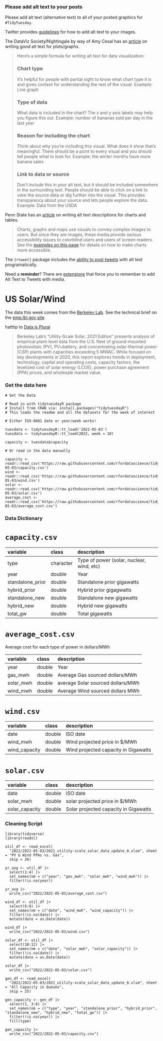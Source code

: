 ### Please add alt text to your posts

Please add alt text (alternative text) to all of your posted graphics for `#TidyTuesday`. 

Twitter provides [guidelines](https://help.twitter.com/en/using-twitter/picture-descriptions) for how to add alt text to your images.

The DataViz Society/Nightingale by way of Amy Cesal has an [article](https://medium.com/nightingale/writing-alt-text-for-data-visualization-2a218ef43f81) on writing _good_ alt text for plots/graphs.

> Here’s a simple formula for writing alt text for data visualization:
> ### Chart type
> It’s helpful for people with partial sight to know what chart type it is and gives context for understanding the rest of the visual.
> Example: Line graph
> ### Type of data
> What data is included in the chart? The x and y axis labels may help you figure this out.
> Example: number of bananas sold per day in the last year
> ### Reason for including the chart
> Think about why you’re including this visual. What does it show that’s meaningful. There should be a point to every visual and you should tell people what to look for.
> Example: the winter months have more banana sales
> ### Link to data or source
> Don’t include this in your alt text, but it should be included somewhere in the surrounding text. People should be able to click on a link to view the source data or dig further into the visual. This provides transparency about your source and lets people explore the data.
> Example: Data from the USDA

Penn State has an [article](https://accessibility.psu.edu/images/charts/) on writing alt text descriptions for charts and tables.

> Charts, graphs and maps use visuals to convey complex images to users. But since they are images, these media provide serious accessibility issues to colorblind users and users of screen readers. See the [examples on this page](https://accessibility.psu.edu/images/charts/) for details on how to make charts more accessible.

The `{rtweet}` package includes the [ability to post tweets](https://docs.ropensci.org/rtweet/reference/post_tweet.html) with alt text programatically.

Need a **reminder**? There are [extensions](https://chrome.google.com/webstore/detail/twitter-required-alt-text/fpjlpckbikddocimpfcgaldjghimjiik/related) that force you to remember to add Alt Text to Tweets with media.

# US Solar/Wind

The data this week comes from the [Berkeley Lab](https://emp.lbl.gov/utility-scale-solar). See the technical brief on the [emp.lbl.gov site](https://emp.lbl.gov/sites/default/files/utility-scale_solar_2021_technical_brief.pdf).

hatttip to [Data is Plural](https://www.data-is-plural.com/archive/2022-04-20-edition/)

> Berkeley Lab’s “Utility-Scale Solar, 2021 Edition” presents analysis of empirical plant-level data from the U.S. fleet of ground-mounted photovoltaic (PV), PV+battery, and concentrating solar-thermal power (CSP) plants with capacities exceeding 5 MWAC. While focused on key developments in 2020, this report explores trends in deployment, technology, capital and operating costs, capacity factors, the levelized cost of solar energy (LCOE), power purchase agreement (PPA) prices, and wholesale market value.

### Get the data here

```{r}
# Get the Data

# Read in with tidytuesdayR package 
# Install from CRAN via: install.packages("tidytuesdayR")
# This loads the readme and all the datasets for the week of interest

# Either ISO-8601 date or year/week works!

tuesdata <- tidytuesdayR::tt_load('2022-05-03')
tuesdata <- tidytuesdayR::tt_load(2022, week = 18)

capacity <- tuesdata$capacity

# Or read in the data manually

capacity <- readr::read_csv('https://raw.githubusercontent.com/rfordatascience/tidytuesday/master/data/2022/2022-05-03/capacity.csv')
wind <- readr::read_csv('https://raw.githubusercontent.com/rfordatascience/tidytuesday/master/data/2022/2022-05-03/wind.csv')
solar <- readr::read_csv('https://raw.githubusercontent.com/rfordatascience/tidytuesday/master/data/2022/2022-05-03/solar.csv')
average_cost <- readr::read_csv('https://raw.githubusercontent.com/rfordatascience/tidytuesday/master/data/2022/2022-05-03/average_cost.csv')

```
### Data Dictionary

# `capacity.csv`

|variable         |class     |description |
|:----------------|:---------|:-----------|
|type             |character | Type of power (solar, nuclear, wind, etc) |
|year             |double    | Year |
|standalone_prior |double    | Standalone prior gigawatts |
|hybrid_prior     |double    | Hybrid prior gigagwatts |
|standalone_new   |double    | Standalone new gigawatts |
|hybrid_new       |double    | Hybrid new gigawatts |
|total_gw         |double    | Total gigawatts |

# `average_cost.csv`

Average cost for each type of power in dollars/MWh

|variable  |class  |description |
|:---------|:------|:-----------|
|year      |double | Year |
|gas_mwh   |double | Average Gas sourced dollars/MWh |
|solar_mwh |double | average Solar sourced dollars/MWh           |
|wind_mwh  |double | Average Wind sourced dollars MWh|

# `wind.csv`

|variable      |class  |description |
|:-------------|:------|:-----------|
|date          |double | ISO date|
|wind_mwh      |double | Wind projected price in $/MWh |
|wind_capacity |double | Wind projected capacity in Gigawatts |

# `solar.csv`

|variable      |class  |description |
|:-------------|:------|:-----------|
|date          |double | ISO date|
|solar_mwh      |double | solar projected price in $/MWh |
|solar_capacity |double | Solar projected capacity in Gigawatts |

### Cleaning Script

```{r}
library(tidyverse)
library(readxl)

util_df <- read_excel(
  "2022/2022-05-03/2021_utility-scale_solar_data_update_0.xlsm", sheet = "PV & Wind PPAs vs. Gas",
  skip = 26)

yr_avg <- util_df |> 
  select(1:4) |> 
  set_names(nm = c("year", "gas_mwh", "solar_mwh", "wind_mwh")) |> 
  filter(!is.na(year))

yr_avg |> 
  write_csv("2022/2022-05-03/average_cost.csv")

wind_df <- util_df |> 
  select(6:8) |> 
  set_names(nm = c("date", "wind_mwh", "wind_capacity")) |> 
  filter(!is.na(date)) |> 
  mutate(date = as.Date(date))

wind_df |> 
  write_csv("2022/2022-05-03/wind.csv")

solar_df <- util_df |> 
  select(10:12) |> 
  set_names(nm = c("date", "solar_mwh", "solar_capacity")) |> 
  filter(!is.na(date)) |> 
  mutate(date = as.Date(date))

solar_df |> 
  write_csv("2022/2022-05-03/solar.csv")

gen_df <- read_excel(
  "2022/2022-05-03/2021_utility-scale_solar_data_update_0.xlsm", sheet = "All Capacity in Queues",
  skip = 25)

gen_capacity <- gen_df |> 
  select(1, 3:8) |> 
  set_names(nm = c("type", "year", "standalone_prior", "hybrid_prior", "standalone_new", "hybrid_new", "total_gw")) |> 
  filter(!is.na(year)) |> 
  fill(type)

gen_capacity |> 
  write_csv("2022/2022-05-03/capacity.csv")
```